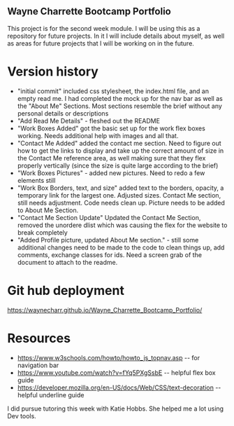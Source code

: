 ## Wayne Charrette Bootcamp Portfolio

This project is for the second week module. I will be using this as a repository for future projects. In it I will include details about myself, as well as areas for future projects that I will be working on in the future.

# Version history

- "initial commit" included css stylesheet, the index.html file, and an empty read me. I had completed the mock up for the nav bar as well as the "About Me" Sections. Most sections resemble the brief without any personal details or descriptions 
- "Add Read Me Details" - fleshed out the README
- "Work Boxes Added" got the basic set up for the work flex boxes working. Needs additional help with images and all that. 
- "Contact Me Added" added the contact me section. Need to figure out how to get the links to display and take up the correct amount of size in the Contact Me reference area, as well making sure that they flex properly vertically (since the size is quite large according to the brief)
- "Work Boxes Pictures" - added new pictures. Need to redo a few elements still
- "Work Box Borders, text, and size"  added text to the borders, opacity, a temporary link for the largest one. Adjusted sizes. Contact Me section, still needs adjustment. Code needs clean up. Picture needs to be added to About Me Section. 
- "Contact Me Section Update" Updated the Contact Me Section, removed the unordere dlist which was causing the flex for the website to break completely
- "Added Profile picture, updated About Me section." - still some additional changes need to be made to the code to clean things up, add comments, exchange classes for ids. Need a screen grab of the document to attach to the readme.  

# Git hub deployment

https://waynecharr.github.io/Wayne_Charrette_Bootcamp_Portfolio/

# Resources

- https://www.w3schools.com/howto/howto_js_topnav.asp -- for navigation bar
- https://www.youtube.com/watch?v=fYq5PXgSsbE -- helpful flex box guide
- https://developer.mozilla.org/en-US/docs/Web/CSS/text-decoration -- helpful underline guide

I did pursue tutoring this week with Katie Hobbs. She helped me a lot using Dev tools. 


